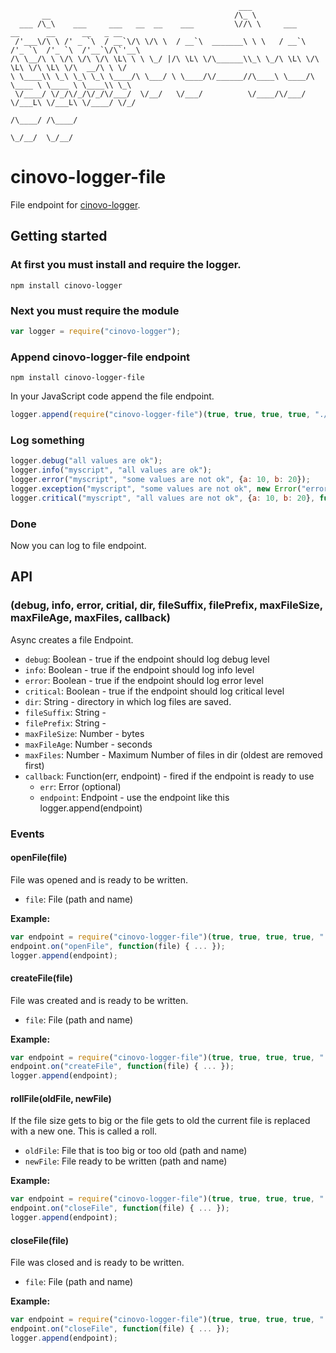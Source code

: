 `````
                                                   ___
       __                                         /\_ \
  ___ /\_\    ___     ___   __  __    ___         \//\ \     ___      __      __      __   _ __
 /'___\/\ \ /' _ `\  / __`\/\ \/\ \  / __`\  _______\ \ \   / __`\  /'_ `\  /'_ `\  /'__`\/\`'__\
/\ \__/\ \ \/\ \/\ \/\ \L\ \ \ \_/ |/\ \L\ \/\______\\_\ \_/\ \L\ \/\ \L\ \/\ \L\ \/\  __/\ \ \/
\ \____\\ \_\ \_\ \_\ \____/\ \___/ \ \____/\/______//\____\ \____/\ \____ \ \____ \ \____\\ \_\
 \/____/ \/_/\/_/\/_/\/___/  \/__/   \/___/          \/____/\/___/  \/___L\ \/___L\ \/____/ \/_/
                                                                      /\____/ /\____/
                                                                      \_/__/  \_/__/
`````

# cinovo-logger-file

File endpoint for [cinovo-logger](https://github.com/cinovo/node-logger).

## Getting started

### At first you must install and require the logger.

    npm install cinovo-logger

### Next you must require the module

`````javascript
var logger = require("cinovo-logger");
`````

### Append cinovo-logger-file endpoint

	npm install cinovo-logger-file

In your JavaScript code append the file endpoint.

`````javascript
logger.append(require("cinovo-logger-file")(true, true, true, true, "./log", "log", ".txt", 1, 60, 10));
`````

### Log something

`````javascript
logger.debug("all values are ok");
logger.info("myscript", "all values are ok");
logger.error("myscript", "some values are not ok", {a: 10, b: 20});
logger.exception("myscript", "some values are not ok", new Error("error"));
logger.critical("myscript", "all values are not ok", {a: 10, b: 20}, function(err) { ... });
`````

### Done

Now you can log to file endpoint.

## API

### (debug, info, error, critial, dir, fileSuffix, filePrefix, maxFileSize, maxFileAge, maxFiles, callback)

Async creates a file Endpoint.

* `debug`: Boolean - true if the endpoint should log debug level
* `info`: Boolean - true if the endpoint should log info level
* `error`: Boolean - true if the endpoint should log error level
* `critical`: Boolean - true if the endpoint should log critical level
* `dir`: String - directory in which log files are saved.
* `fileSuffix`: String -
* `filePrefix`: String -
* `maxFileSize`: Number - bytes
* `maxFileAge`: Number - seconds
* `maxFiles`: Number - Maximum Number of files in dir (oldest are removed first)
* `callback`: Function(err, endpoint) - fired if the endpoint is ready to use
    * `err`: Error (optional)
    * `endpoint`: Endpoint - use the endpoint like this logger.append(endpoint)

### Events

#### openFile(file)

File was opened and is ready to be written.

* `file`: File (path and name)

**Example:**

`````javascript
var endpoint = require("cinovo-logger-file")(true, true, true, true, "./log", "log", ".txt", 1, 60, 10);
endpoint.on("openFile", function(file) { ... });
logger.append(endpoint);
`````

#### createFile(file)

File was created and is ready to be written.

* `file`: File (path and name)

**Example:**

`````javascript
var endpoint = require("cinovo-logger-file")(true, true, true, true, "./log", "log", ".txt", 1, 60, 10);
endpoint.on("createFile", function(file) { ... });
logger.append(endpoint);
`````

#### rollFile(oldFile, newFile)

If the file size gets to big or the file gets to old the current file is replaced with a new one. This is called a roll.

* `oldFile`: File that is too big or too old (path and name)
* `newFile`: File ready to be written (path and name)

**Example:**

`````javascript
var endpoint = require("cinovo-logger-file")(true, true, true, true, "./log", "log", ".txt", 1, 60, 10);
endpoint.on("closeFile", function(file) { ... });
logger.append(endpoint);
`````

#### closeFile(file)

File was closed and is ready to be written.

* `file`: File (path and name)

**Example:**

`````javascript
var endpoint = require("cinovo-logger-file")(true, true, true, true, "./log", "log", ".txt", 1, 60, 10);
endpoint.on("closeFile", function(file) { ... });
logger.append(endpoint);
`````